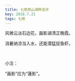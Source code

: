 ```yaml
---
title: 七绝雨山湖畔走步
key: 2018.7.21
tags: 七绝
---
```


风微云淡石边花，画影湖清正晚霞。

消暑纳凉当入水，还能潜猛捉鱼虾。

</br>

小注：

“画影”应为“蓮影”。

</br>

